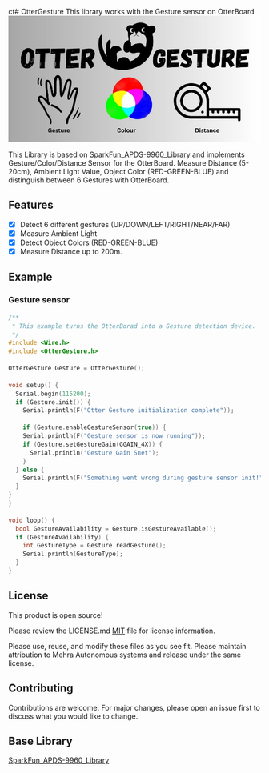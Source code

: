 ct# OtterGesture
This library works with the Gesture sensor on OtterBoard 
![](https://github.com/Vishal01Mehra/OtterGesture/blob/main/Resources/OTTER.jpg)

This Library is based on [SparkFun_APDS-9960_Library](https://github.com/sparkfun/SparkFun_APDS-9960_Sensor_Arduino_Library) and implements Gesture/Color/Distance Sensor for the OtterBoard. Measure Distance (5-20cm), Ambient Light Value, Object Color (RED-GREEN-BLUE) and distinguish between 6 Gestures with OtterBoard.

## Features

 - [x] Detect 6 different gestures (UP/DOWN/LEFT/RIGHT/NEAR/FAR)
 - [x] Measure Ambient Light 
 - [x] Detect Object Colors (RED-GREEN-BLUE)
 - [x] Measure Distance up to 200m.

## Example
### Gesture sensor
``` C++
/**
 * This example turns the OtterBorad into a Gesture detection device.
 */
#include <Wire.h>
#include <OtterGesture.h>

OtterGesture Gesture = OtterGesture();

void setup() {
  Serial.begin(115200);
  if (Gesture.init()) {
    Serial.println(F("Otter Gesture initialization complete"));

    if (Gesture.enableGestureSensor(true)) {
    Serial.println(F("Gesture sensor is now running"));
    if (Gesture.setGestureGain(GGAIN_4X)) {
      Serial.println("Gesture Gain Snet");
    }
  } else {
    Serial.println(F("Something went wrong during gesture sensor init!"));
  }
}
}

void loop() {
  bool GestureAvailability = Gesture.isGestureAvailable();
  if (GestureAvailability) {
    int GestureType = Gesture.readGesture();
    Serial.println(GestureType);
  }
}
```
## License
This product is open source!

Please review the LICENSE.md [MIT](https://choosealicense.com/licenses/mit/) file for license information.

Please use, reuse, and modify these files as you see fit. Please maintain attribution to Mehra Autonomous systems and release under the same license.

## Contributing
Contributions are welcome. For major changes, please open an issue first to discuss what you would like to change.

## Base Library 
[SparkFun_APDS-9960_Library](https://github.com/Vishal01Mehra/OtterGesture/blob/main/Resources/OTTER.jpg)

